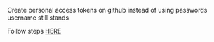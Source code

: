 Create personal access tokens on github instead of using passwords
username still stands

Follow steps [HERE](https://docs.github.com/en/authentication/keeping-your-account-and-data-secure/creating-a-personal-access-token)
